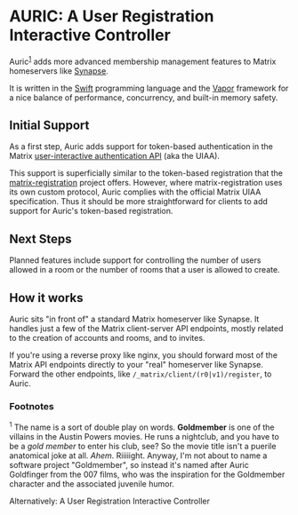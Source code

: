 # AURIC: A User Registration Interactive Controller

Auric<sup>[1](#footnote1)</sup> adds more advanced membership management features to
Matrix homeservers like [Synapse](https://github.com/matrix-org/synapse).

It is written in the [Swift](https://www.swift.org/) programming language and
the [Vapor](https://vapor.codes/) framework for a nice balance of performance,
concurrency, and built-in memory safety.

## Initial Support
As a first step, Auric adds support for token-based authentication in the Matrix
[user-interactive authentication API](https://matrix.org/docs/spec/client_server/r0.6.1#id184) (aka the UIAA).

This support is superficially similar to the token-based registration that the
[matrix-registration](https://github.com/ZerataX/matrix-registration) project offers.
However, where matrix-registration uses its own custom protocol, Auric complies with
the official Matrix UIAA specification.
Thus it should be more straightforward for clients to add support for Auric's
token-based registration.

## Next Steps
Planned features include support for controlling the number of users allowed in a room
or the number of rooms that a user is allowed to create.

## How it works
Auric sits "in front of" a standard Matrix homeserver like Synapse.
It handles just a few of the Matrix client-server API endpoints, mostly related to
the creation of accounts and rooms, and to invites.

If you're using a reverse proxy like nginx, you should forward most of the Matrix
API endpoints directly to your "real" homeserver like Synapse.  Forward the other
endpoints, like `/_matrix/client/(r0|v1)/register`, to Auric.

### Footnotes
<a name="footnote1"><sup>1</sup></a> The name is a sort of double play on words.
**Goldmember** is one of the villains in the Austin Powers movies.
He runs a nightclub, and you have to be a *gold member* to enter his club, see?
So the movie title isn't a puerile anatomical joke at all.
*Ahem*.  Riiiiight.
Anyway, I'm not about to name a software project "Goldmember", so instead it's
named after Auric Goldfinger from the 007 films, who was the inspiration for
the Goldmember character and the associated juvenile humor.

Alternatively: A User Registration Interactive Controller

